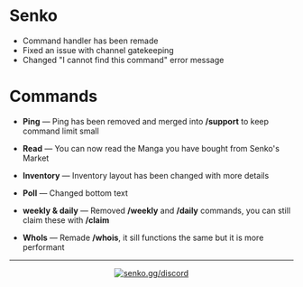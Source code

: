 # Senko
- Command handler has been remade
- Fixed an issue with channel gatekeeping
- Changed "I cannot find this command" error message

# Commands

- **Ping** — Ping has been removed and merged into **/support** to keep command limit small

- **Read** — You can now read the Manga you have bought from Senko's Market

- **Inventory** — Inventory layout has been changed with more details

- **Poll** — Changed bottom text

- **weekly & daily** — Removed **/weekly** and **/daily** commands, you can still claim these with **/claim**

- **WhoIs** — Remade **/whois**, it sill functions the same but it is more performant



---

<div align="center">

<a href="https://senko.gg/discord">
    <img src="https://img.shields.io/discord/777251087592718336?color=5865F2&label=senko.gg/discord&logo=discord&logoColor=white" alt="senko.gg/discord" />
</a>